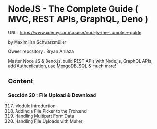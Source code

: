 # NodeJS - The Complete Guide ( MVC, REST APIs, GraphQL, Deno )

URL : https://www.udemy.com/course/nodejs-the-complete-guide

by Maximilian Schwarzmüller

Owner repository : Bryan Arriaza

Master Node JS & Deno.js, build REST APIs with Node.js, GraphQL APIs, add Authentication, use MongoDB, SQL & much more!

## Content

### Sección 20 : File Upload & Download

317. Module Introduction
318. Adding a File Picker to the Frontend
319. Handling Multipart Form Data
320. Handling File Uploads with Multer
